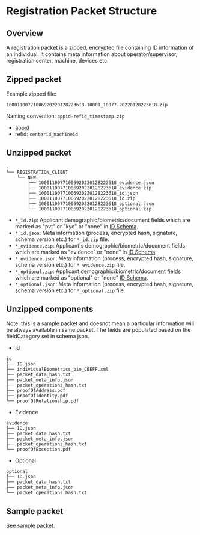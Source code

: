 # Registration Packet Structure

## Overview

A registration packet is a zipped, [encrypted](../../privacy-and-security/data-protection.md#registration-data-flow) file containing ID information of an individual. It contains meta information about operator/supervisor, registration center, machine, devices etc.

## Zipped packet

Example zipped file:

`10001100771006920220128223618-10001_10077-20220128223618.zip`

Naming convention: `appid-refid_timestamp.zip`

* [appid](../../id-lifecycle-management/identifiers.md#rid-appid)
* refid: `centerid_machineid`

## Unzipped packet

```
.
└── REGISTRATION_CLIENT
    └── NEW
        ├── 10001100771006920220128223618_evidence.json
        ├── 10001100771006920220128223618_evidence.zip
        ├── 10001100771006920220128223618_id.json
        ├── 10001100771006920220128223618_id.zip
        ├── 10001100771006920220128223618_optional.json
        └── 10001100771006920220128223618_optional.zip
```

* `*_id.zip`: Applicant demographic/biometric/document fields which are marked as "pvt" or "kyc" or "none" in [ID Schema](../../id-lifecycle-management/id-schema.md).
* `*_id.json`: Meta information (process, encrypted hash, signature, schema version etc.) for `*_id.zip` file.
* `*_evidence.zip`: Applicant's demographic/biometric/document fields which are marked as "evidence" or "none" in [ID Schema](../../id-lifecycle-management/id-schema.md).
* `*_evidence.json`: Meta information (process, encrypted hash, signature, schema version etc.) for `*_evidence.zip` file.
* `*_optional.zip`: Applicant demographic/biometric/document fields which are marked as "optional" or "none" [ID Schema](../../id-lifecycle-management/id-schema.md).
* `*_optional.json`: Meta information (process, encrypted hash, signature, schema version etc.) for `*_optional.zip` file.

## Unzipped components

Note: this is a sample packet and doesnot mean a particular information will be always available in same packet. The fields are populated based on the fieldCategory set in schema json.

* Id

```
id
├── ID.json
├── individualBiometrics_bio_CBEFF.xml
├── packet_data_hash.txt
├── packet_meta_info.json
├── packet_operations_hash.txt
├── proofOfAddress.pdf
├── proofOfIdentity.pdf
└── proofOfRelationship.pdf
```

* Evidence

```
evidence
├── ID.json
├── packet_data_hash.txt
├── packet_meta_info.json
├── packet_operations_hash.txt
└── proofOfException.pdf
```

* Optional

```
optional
├── ID.json
├── packet_data_hash.txt
├── packet_meta_info.json
└── packet_operations_hash.txt
```

## Sample packet

See [sample packet](https://github.com/mosip/documentation/tree/1.2.0/docs/\_files/packet-structure).
